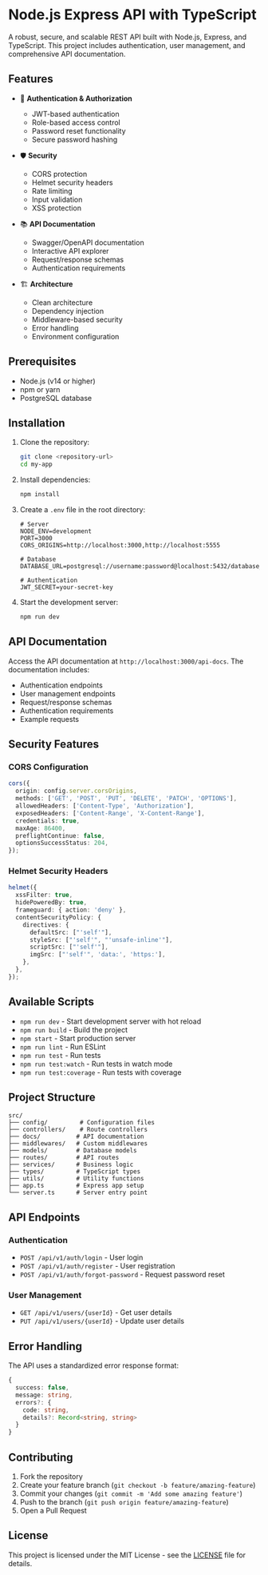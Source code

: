 # Node.js Express API with TypeScript

A robust, secure, and scalable REST API built with Node.js, Express, and TypeScript. This project includes authentication, user management, and comprehensive API documentation.

## Features

- 🔐 **Authentication & Authorization**

  - JWT-based authentication
  - Role-based access control
  - Password reset functionality
  - Secure password hashing

- 🛡️ **Security**

  - CORS protection
  - Helmet security headers
  - Rate limiting
  - Input validation
  - XSS protection

- 📚 **API Documentation**

  - Swagger/OpenAPI documentation
  - Interactive API explorer
  - Request/response schemas
  - Authentication requirements

- 🏗️ **Architecture**
  - Clean architecture
  - Dependency injection
  - Middleware-based security
  - Error handling
  - Environment configuration

## Prerequisites

- Node.js (v14 or higher)
- npm or yarn
- PostgreSQL database

## Installation

1. Clone the repository:

   ```bash
   git clone <repository-url>
   cd my-app
   ```

2. Install dependencies:

   ```bash
   npm install
   ```

3. Create a `.env` file in the root directory:

   ```env
   # Server
   NODE_ENV=development
   PORT=3000
   CORS_ORIGINS=http://localhost:3000,http://localhost:5555

   # Database
   DATABASE_URL=postgresql://username:password@localhost:5432/database_name

   # Authentication
   JWT_SECRET=your-secret-key
   ```

4. Start the development server:
   ```bash
   npm run dev
   ```

## API Documentation

Access the API documentation at `http://localhost:3000/api-docs`. The documentation includes:

- Authentication endpoints
- User management endpoints
- Request/response schemas
- Authentication requirements
- Example requests

## Security Features

### CORS Configuration

```typescript
cors({
  origin: config.server.corsOrigins,
  methods: ['GET', 'POST', 'PUT', 'DELETE', 'PATCH', 'OPTIONS'],
  allowedHeaders: ['Content-Type', 'Authorization'],
  exposedHeaders: ['Content-Range', 'X-Content-Range'],
  credentials: true,
  maxAge: 86400,
  preflightContinue: false,
  optionsSuccessStatus: 204,
});
```

### Helmet Security Headers

```typescript
helmet({
  xssFilter: true,
  hidePoweredBy: true,
  frameguard: { action: 'deny' },
  contentSecurityPolicy: {
    directives: {
      defaultSrc: ["'self'"],
      styleSrc: ["'self'", "'unsafe-inline'"],
      scriptSrc: ["'self'"],
      imgSrc: ["'self'", 'data:', 'https:'],
    },
  },
});
```

## Available Scripts

- `npm run dev` - Start development server with hot reload
- `npm run build` - Build the project
- `npm start` - Start production server
- `npm run lint` - Run ESLint
- `npm run test` - Run tests
- `npm run test:watch` - Run tests in watch mode
- `npm run test:coverage` - Run tests with coverage

## Project Structure

```
src/
├── config/         # Configuration files
├── controllers/    # Route controllers
├── docs/          # API documentation
├── middlewares/   # Custom middlewares
├── models/        # Database models
├── routes/        # API routes
├── services/      # Business logic
├── types/         # TypeScript types
├── utils/         # Utility functions
├── app.ts         # Express app setup
└── server.ts      # Server entry point
```

## API Endpoints

### Authentication

- `POST /api/v1/auth/login` - User login
- `POST /api/v1/auth/register` - User registration
- `POST /api/v1/auth/forgot-password` - Request password reset

### User Management

- `GET /api/v1/users/{userId}` - Get user details
- `PUT /api/v1/users/{userId}` - Update user details

## Error Handling

The API uses a standardized error response format:

```typescript
{
  success: false,
  message: string,
  errors?: {
    code: string,
    details?: Record<string, string>
  }
}
```

## Contributing

1. Fork the repository
2. Create your feature branch (`git checkout -b feature/amazing-feature`)
3. Commit your changes (`git commit -m 'Add some amazing feature'`)
4. Push to the branch (`git push origin feature/amazing-feature`)
5. Open a Pull Request

## License

This project is licensed under the MIT License - see the [LICENSE](LICENSE) file for details.
